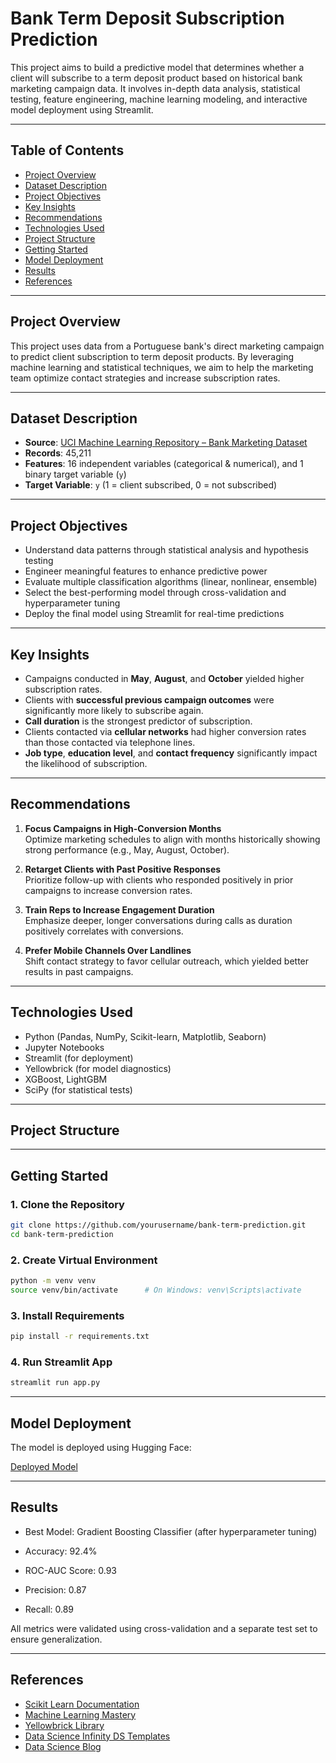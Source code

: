 # Bank Term Deposit Subscription Prediction

This project aims to build a predictive model that determines whether a client will subscribe to a term deposit product based on historical bank marketing campaign data. It involves in-depth data analysis, statistical testing, feature engineering, machine learning modeling, and interactive model deployment using Streamlit.

---

## Table of Contents

- [Project Overview](#project-overview)
- [Dataset Description](#dataset-description)
- [Project Objectives](#project-objectives)
- [Key Insights](#key-insights)
- [Recommendations](#recommendations)
- [Technologies Used](#technologies-used)
- [Project Structure](#project-structure)
- [Getting Started](#getting-started)
- [Model Deployment](#model-deployment)
- [Results](#results)
- [References](#references)

---

## Project Overview

This project uses data from a Portuguese bank's direct marketing campaign to predict client subscription to term deposit products. By leveraging machine learning and statistical techniques, we aim to help the marketing team optimize contact strategies and increase subscription rates.

---

## Dataset Description

- **Source**: [UCI Machine Learning Repository – Bank Marketing Dataset](https://archive.ics.uci.edu/ml/datasets/Bank+Marketing)
- **Records**: 45,211
- **Features**: 16 independent variables (categorical & numerical), and 1 binary target variable (`y`)
- **Target Variable**: `y` (1 = client subscribed, 0 = not subscribed)

---

## Project Objectives

- Understand data patterns through statistical analysis and hypothesis testing
- Engineer meaningful features to enhance predictive power
- Evaluate multiple classification algorithms (linear, nonlinear, ensemble)
- Select the best-performing model through cross-validation and hyperparameter tuning
- Deploy the final model using Streamlit for real-time predictions

---

## Key Insights

- Campaigns conducted in **May**, **August**, and **October** yielded higher subscription rates.
- Clients with **successful previous campaign outcomes** were significantly more likely to subscribe again.
- **Call duration** is the strongest predictor of subscription.
- Clients contacted via **cellular networks** had higher conversion rates than those contacted via telephone lines.
- **Job type**, **education level**, and **contact frequency** significantly impact the likelihood of subscription.

---

## Recommendations

1. **Focus Campaigns in High-Conversion Months**  
   Optimize marketing schedules to align with months historically showing strong performance (e.g., May, August, October).

2. **Retarget Clients with Past Positive Responses**  
   Prioritize follow-up with clients who responded positively in prior campaigns to increase conversion rates.

3. **Train Reps to Increase Engagement Duration**  
   Emphasize deeper, longer conversations during calls as duration positively correlates with conversions.

4. **Prefer Mobile Channels Over Landlines**  
   Shift contact strategy to favor cellular outreach, which yielded better results in past campaigns.

---

## Technologies Used

- Python (Pandas, NumPy, Scikit-learn, Matplotlib, Seaborn)
- Jupyter Notebooks
- Streamlit (for deployment)
- Yellowbrick (for model diagnostics)
- XGBoost, LightGBM
- SciPy (for statistical tests)

---

## Project Structure



---

## Getting Started

### 1. Clone the Repository

```bash
git clone https://github.com/yourusername/bank-term-prediction.git
cd bank-term-prediction
```

### 2. Create Virtual Environment
```bash
python -m venv venv
source venv/bin/activate      # On Windows: venv\Scripts\activate
```

### 3. Install Requirements
```bash
pip install -r requirements.txt
```

### 4. Run Streamlit App
```bash
streamlit run app.py
```

---

## Model Deployment

The model is deployed using Hugging Face:

[Deployed Model](https://huggingface.co/Berlana/term-deposit-subcription/blob/main/final_term_deposit_model.pkl)

---

 ##  Results

- Best Model: Gradient Boosting Classifier (after hyperparameter tuning)

- Accuracy: 92.4%

- ROC-AUC Score: 0.93

- Precision: 0.87

- Recall: 0.89

All metrics were validated using cross-validation and a separate test set to ensure generalization.

---

## References

* [Scikit Learn Documentation](https://scikit-learn.org/stable/modules/generated/sklearn.ensemble.ExtraTreesRegressor.html)
* [Machine Learning Mastery](https://machinelearningmastery.com/extra-trees-ensemble-with-python/)
* [Yellowbrick Library](https://www.scikit-yb.org/en/latest/)
* [Data Science Infinity DS Templates](https://data-science-infinity.teachable.com/)
* [Data Science Blog](https://www.reneshbedre.com/blog/anova.html)
